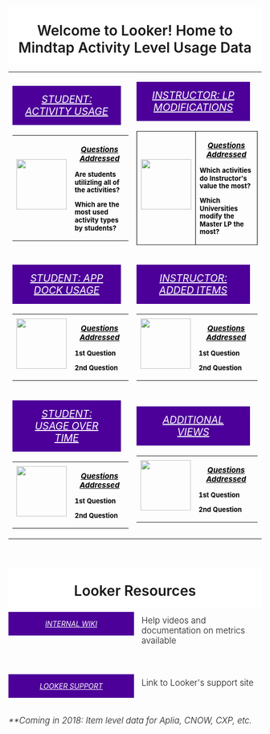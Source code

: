 

<html>
<head>
<style>
table,tr,td {
    border: 0px solid black;
}
</style>
</head>
<body>

<div style="width: 100%; text-align: center; overflow: hidden;">
<h1 style="background-color: #fff; padding: 30px 0 15px;font-weight:500; margin-bottom: 0; font-weight: 600;">Welcome to Looker! Home to Mindtap Activity Level Usage Data</h1>
</div>
<div>
<table style="border-left:none;border:none">
  <!--<tbody >-->
    <tr>
      <td>
      <div>
        <h5 style="font-weight: 100; padding: 15px 25px; background-color: #4d0099; margin: 10px 15px 20px 0; text-align:center; margin-top: 17px;font-size:20px">
          <a target="_blank" style="color: #fff; text-transform: uppercase; font-weight:400;" href="https://cengage.looker.com/dashboards/102">Student: Activity Usage</a>
        </h5>
        <table>
             <tr class = 'no-border-row'>
                <th>
                   <div style="margin-bottom: 15px; width: 100%;">
                      <a href="https://cengage.looker.com/dashboards/102" target="_blank">
                      <img style="height: 100px; padding: 0px 0px 0px 0px;" src="http://www.iconarchive.com/download/i99510/webalys/kameleon.pics/Student-3.ico">
                      </a>
                    </div>
                </th>
                <th>
                  <!--<td style="border: 0px; padding: 0px 0px 10px 0px;" colspan="3">-->
                  <a style="border-radius: 5px; display: block;  text-align: center; color: black; text-decoration: none; font-size: 13px; line-height: 1.2;">
               <!--   <a style="font size:10px; display: block;"> -->
                  <p style="text-align:center;font-size: 15px;"><i><u>Questions Addressed</u></i></p>
                    <p style="font-size:100%;text-align:left;">Are students utilizling all of the activities?</p>
                    <p style="font-size:100%;text-align:left;">Which are the most used activity types by students?</p>
                  </a>
                  <!--</td>-->
                </th>
             </tr>
          </table>
      </div>
      </td>
      <td>
        <div>
          <h5 style="font-weight: 100; padding: 15px 25px; background-color: #4d0099; margin: 10px 15px 20px 0; text-align:center; margin-top: 17px;font-size:20px">
            <a target="_blank" style="color: #fff; text-transform: uppercase; font-weight:400;" href="https://cengage.looker.com/dashboards/101">Instructor: LP Modifications</a>
           </h5>
          <table border="2">
             <tr>
                <th>
                   <div style="margin-bottom: 15px; width: 100%;">
                      <a href="https://cengage.looker.com/dashboards/101" target="_blank">
                      <img style="height: 100px; padding: 0px 0px 0px 0px;" src="http://www.iconarchive.com/download/i88868/icons8/ios7/Science-Classroom.ico">
                      </a>
                    </div>
                </th>
                <th>
                  <!--<td style="border: 0px; padding: 0px 0px 10px 0px;" colspan="3">-->
                  <a style="border-radius: 5px; display: block;  text-align: center; color: black; text-decoration: none; font-size: 13px; line-height: 1.2;">
               <!--   <a style="font size:10px; display: block;"> -->
                  <p style="text-align:center;font-size: 15px;"><i><u>Questions Addressed</u></i></p>
                    <p style="font-size:100%;text-align:left;">Which activities do Instructor's value the most? </p>
                    <p style="font-size:100%;text-align:left;">Which Universities modify the Master LP the most?</p>
                  </a>
                  <!--</td>-->
                </th>
             </tr>
          </table>
        </div>
      </td>
    </tr>
    <tr>
      <td>
      <div>
        <h5 style="font-weight: 100; padding: 15px 25px; background-color: #4d0099; margin: 10px 15px 20px 0; text-align:center; margin-top: 17px;font-size:20px">
          <a target="_blank" style="color: #fff; text-transform: uppercase; font-weight:400;" href="https://cengage.looker.com/dashboards/110">Student: APP Dock Usage</a>
        </h5>
        <table>
             <tr>
                <th>
                   <div style="margin-bottom: 15px; width: 100%;">
                      <a href="https://cengage.looker.com/dashboards/1101" target="_blank">
                      <img style="height: 100px; padding: 0px 0px 0px 0px;" src="http://www.iconarchive.com/download/i42966/oxygen-icons.org/oxygen/Apps-preferences-desktop-icons.ico">
                      </a>
                    </div>
                </th>
                <th>
                  <a style="border-radius: 5px; display: block;  text-align: center; color: black; text-decoration: none; font-size: 13px; line-height: 1.2;">
               <!--   <a style="font size:10px; display: block;"> -->
                    <p style="text-align:center;font-size: 15px;"><i><u>Questions Addressed</u></i></p>
                    <p style="font-size:100%;text-align:left;">1st Question</p>
                    <p style="font-size:100%;text-align:left;">2nd Question</p>
                  </a>
                </th>
             </tr>
          </table>
      </div>
      </td>
       <td>
        <div>
          <h5 style="font-weight: 100; padding: 15px 25px; background-color: #4d0099; margin: 10px 15px 20px 0; text-align:center; margin-top: 17px;font-size:20px">
            <a target="_blank" style="color: #fff; text-transform: uppercase; font-weight:400;" href="https://cengage.looker.com/dashboards/112">Instructor: Added Items</a>
           </h5>
          <table border="0">
             <tr>
                <th>
                   <div style="margin-bottom: 15px; width: 100%;">
                      <a href="https://cengage.looker.com/dashboards/112" target="_blank">
                      <img style="height: 100px; padding: 0px 0px 0px 0px;" src="http://www.iconarchive.com/download/i6093/custom-icon-design/pretty-office-3/item-configuration.ico">
                      </a>
                    </div>
                </th>
                <th>
                  <a style="border-radius: 5px; display: block;  text-align: center; color: black; text-decoration: none; font-size: 13px; line-height: 1.2;">
               <!--   <a style="font size:10px; display: block;"> -->
                    <p style="text-align:center;font-size: 15px;"><i><u>Questions Addressed</u></i></p>
                    <p style="font-size:100%;text-align:left;">1st Question</p>
                    <p style="font-size:100%;text-align:left;">2nd Question</p>
                  </a>
                </th>
             </tr>
          </table>
        </div>
      </td>
    </tr>
    <tr>
      <td>
      <div>
        <h5 style="font-weight: 100; padding: 15px 25px; background-color: #4d0099; margin: 10px 15px 20px 0; text-align:center; margin-top: 17px;font-size:20px">
          <a target="_blank" style="color: #fff; text-transform: uppercase; font-weight:400;" href="https://cengage.looker.com/dashboards/110">Student: Usage Over Time</a>
        </h5>
        <table>
             <tr>
                <th>
                   <div style="margin-bottom: 15px; width: 100%;">
                      <a href="https://cengage.looker.com/dashboards/1101" target="_blank">
                      <img style="height: 100px; padding: 0px 0px 0px 0px;" src="http://www.iconarchive.com/download/i79780/hamzasaleem/stock/Time-Machine.ico">
                      </a>
                    </div>
                </th>
                <th>
                    <a style="border-radius: 5px; display: block;  text-align: center; color: black; text-decoration: none; font-size: 13px; line-height: 1.2;">
               <!--   <a style="font size:10px; display: block;"> -->
                    <p style="text-align:center;font-size: 15px;"><i><u>Questions Addressed</u></i></p>
                    <p style="font-size:100%;text-align:left;">1st Question</p>
                    <p style="font-size:100%;text-align:left;">2nd Question</p>
                  </a>
                </th>
             </tr>
          </table>
      </div>
      </td>
       <td>
        <div>
          <h5 style="font-weight: 100; padding: 15px 25px; background-color: #4d0099; margin: 10px 15px 20px 0; text-align:center; margin-top: 17px;font-size:20px">
            <a target="_blank" style="color: #fff; text-transform: uppercase; font-weight:400;" href="https://cengage.looker.com/dashboards/112">Additional Views</a>
           </h5>
          <table border="0">
             <tr>
                <th>
                   <div style="margin-bottom: 15px; width: 100%;">
                      <a href="https://cengage.looker.com/dashboards/112" target="_blank">
                      <img style="height: 100px; padding: 0px 0px 0px 0px;" src="http://www.iconarchive.com/download/i91222/icons8/windows-8/Messaging-More.ico">
                      </a>
                    </div>
                </th>
                <th>
                  <a style="border-radius: 5px; display: block;  text-align: center; color: black; text-decoration: none; font-size: 13px; line-height: 1.2;">
               <!--   <a style="font size:10px; display: block;"> -->
                    <p style="text-align:center;font-size: 15px;"><i><u>Questions Addressed</u></i></p>
                    <p style="font-size:100%;text-align:left;">1st Question</p>
                    <p style="font-size:100%;text-align:left;">2nd Question</p>
                  </a>
                </th>
             </tr>
          </table>
        </div>
      </td>
    </tr>
</table>
</div>

<table>
  <div style="width: 100%; text-align: center; overflow: hidden;">
    <h1 style="background-color: #fff; padding: 30px 0 15px;font-weight:500; margin-bottom: 0; font-weight: 600;">Looker Resources</h1>
  </div>
  <div style=" float: left; margin-bottom: 30px; width: 100%;">
      <h5 style="float: left; padding: 15px 25px; background-color: #4d0099; width: 200px; margin: 10px 15px 20px 0; text-align: center;"><a target="_blank" style="color: #fff; text-transform: uppercase; font-weight: 400;" href="http://www.looker.com/docs/admin/looker-hosted">INTERNAL WIKI</a>
      </h5>
    <div style="text-align: left; font-size: 17px;">
      <p style="font-weight: 300; margin-top: 17px;">Help videos and documentation on metrics available</p>
    </div>
  </div>
  <div style=" float: left; margin-bottom: 15px; width: 100%;">
      <h5 style="float: left; padding: 15px 25px; background-color: #4d0099; width: 200px; margin: 10px 15px 20px 0; text-align: center;"><a target="_blank" style="color: #fff; text-transform: uppercase; font-weight: 400;" href="http://www.looker.com/docs/admin/looker-hosted">LOOKER SUPPORT</a>
      </h5>
    <div style="text-align: left; font-size: 17px;">
      <p style="font-weight: 300; margin-top: 17px;">Link to Looker's support site</p>
    </div>
  </div>
  <div style="text-align: left; font-size: 17px;">
      <p style="font-weight: 300; margin-top: 17px;"><i>**Coming in 2018: Item level data for Aplia, CNOW, CXP, etc.</i></p>
    </div>
</table>

</body>
</hmtl>

